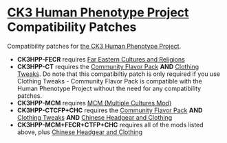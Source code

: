# [CK3 Human Phenotype Project](https://github.com/Metalhead33/CK3-Human-Phenotype-Project) Compatibility Patches

Compatibility patches for [the CK3 Human Phenotype Project](https://github.com/Metalhead33/CK3-Human-Phenotype-Project).

* **CK3HPP-FECR** requires [Far Eastern Cultures and Religions](https://git.sonck.nl/metalhead/paradox-mods/far-eastern-cultures-ck3)
* **CK3HPP-CT** requires the [Community Flavor Pack](https://steamcommunity.com/sharedfiles/filedetails/?id=2220098919) **AND** [Clothing Tweaks](https://steamcommunity.com/sharedfiles/filedetails/?id=2227975248&searchtext=Clothing+tweaks). Do note that this compatibiltiy patch is only required if you use Clothing Tweaks - Community Flavor Pack is compatible with the Human Phenotype Project without the need for any compatibility patches.
* **CK3HPP-MCM** requires [MCM (Multiple Cultures Mod)](https://steamcommunity.com/sharedfiles/filedetails/?id=2259484519&searchtext=mcm)
* **CK3HPP-CTCFP+CHC** requires the [Community Flavor Pack](https://steamcommunity.com/sharedfiles/filedetails/?id=2220098919) **AND** [Clothing Tweaks](https://steamcommunity.com/sharedfiles/filedetails/?id=2227975248&searchtext=Clothing+tweaks) **AND** [Chinese Headgear and Clothing](https://steamcommunity.com/sharedfiles/filedetails/?id=2277707334)
* **CK3HPP-MCM+FECR+CTFP+CHC** requires all of the mods listed above, plus [Chinese Headgear and Clothing](https://steamcommunity.com/sharedfiles/filedetails/?id=2277707334)
